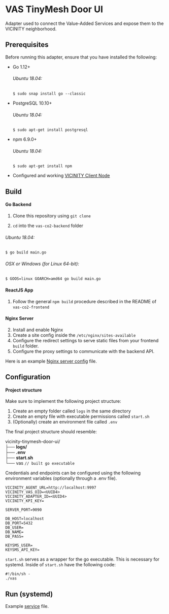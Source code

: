 # VAS TinyMesh Door UI

Adapter used to connect the Value-Added Services and expose them to the VICINITY neighborhood.

## Prerequisites

Before running this adapter, ensure that you have installed the following:

- Go 1.12+
    ###### Ubuntu 18.04: <br>
    `$ sudo snap install go --classic`<br>

- PostgreSQL 10.10+
    ###### Ubuntu 18.04:
    `$ sudo apt-get install postgresql` <br>
    
- npm 6.9.0+
    ###### Ubuntu 18.04:
    `$ sudo apt-get install npm` <br>

- Configured and working [VICINITY Client Node](https://github.com/vicinityh2020/vicinity-agent#vicinity-client-node)

## Build

#### Go Backend

1. Clone this repository using `git clone` <br>

2. `cd` into the `vas-co2-backend` folder

###### Ubuntu 18.04:
`$ go build main.go`

###### OSX or Windows (for Linux 64-bit):
`$ GOOS=linux GOARCH=amd64 go build main.go`

#### ReactJS App
1. Follow the general `npm build` procedure described in the README of `vas-co2-frontend`

#### Nginx Server
2. Install and enable Nginx
3. Create a site config inside the `/etc/nginx/sites-available`
4. Configure the redirect settings to serve static files from your frontend `build` folder.
5. Configure the proxy settings to communicate with the backend API.

Here is an example [Nginx server config](samples/example-nginx.conf) file.

## Configuration

#### Project structure
Make sure to implement the following project structure:
 1. Create an empty folder called `logs` in the same directory
 2. Create an empty file with executable permissions called `start.sh`
 3. (Optionally) create an environment file called `.env`  
 
 The final project structure should resemble:
 
vicinity-tinymesh-door-ui/ <br>
├── <strong>logs/</strong> <br>
├── <strong>.env</strong> <br>
├── <strong>start.sh</strong> <br>
└── vas `// built go executable` <br>

Credentials and endpoints can be configured using the following environment variables (optionally through a .env file).

```
VICINITY_AGENT_URL=http://localhost:9997
VICINITY_VAS_OID=<UUID4>
VICINITY_ADAPTER_ID=<UUID4>
VICINITY_KPI_KEY=

SERVER_PORT=9090

DB_HOST=localhost
DB_PORT=5432
DB_USER=
DB_NAME=
DB_PASS=

KEYSMS_USER=
KEYSMS_API_KEY=
```

`start.sh` serves as a wrapper for the go executable. This is necessary for systemd. Inside of `start.sh` have the following code:

```
#!/bin/sh -
./vas
```

## Run (systemd)
Example [service](samples/ui-vas.service) file.
